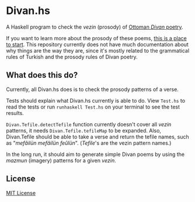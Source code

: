 # Divan.hs

A Haskell program to check the *vezin* (prosody) of [Ottoman *Divan* poetry](http://en.wikipedia.org/wiki/Ottoman_poetry).

If you want to learn more about the prosody of these poems, [this is a place to start](http://en.wikipedia.org/wiki/Arabic_prosody). This repository currently does not have much documentation about why things are the way they are, since it's mostly related to the grammatical rules of Turkish and the prosody rules of Divan poetry.

## What does this do?

Currently, all Divan.hs does is to check the prosody patterns of a verse.

Tests should explain what Divan.hs currently is able to do. View `Test.hs` to read the tests or run `runhaskell Test.hs` on your terminal to see the test results.

`Divan.Tefile.detectTefile` function currently doesn't cover all *vezin* patterns, it needs `Divan.Tefile.tefileMap` to be expanded. Also, Divan.Tefile should be able to take a verse and return the tefile names, such as "*mefâilün mefâilün feûlün*". (*Tefile*'s are the vezin pattern names.)

In the long run, it should aim to generate simple Divan poems by using the *mazmun* (imagery) patterns for a given *vezin*.

## License
[MIT License](http://joom.mit-license.org/)
